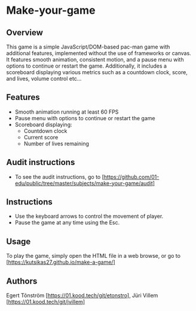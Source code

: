 # Make-your-game

## Overview

This game is a simple JavaScript/DOM-based pac-man game with additional features, implemented without the use of frameworks or canvas. It features smooth animation, consistent motion, and a pause menu with options to continue or restart the game. Additionally, it includes a scoreboard displaying various metrics such as a countdown clock, score, and lives, volume control etc...

## Features

- Smooth animation running at least 60 FPS
- Pause menu with options to continue or restart the game
- Scoreboard displaying:
  - Countdown clock
  - Current score
  - Number of lives remaining

## Audit instructions

- To see the audit instructions, go to [https://github.com/01-edu/public/tree/master/subjects/make-your-game/audit]

## Instructions

- Use the keyboard arrows to control the movement of player.
- Pause the game at any time using the Esc.

## Usage

To play the game, simply open the HTML file in a web browse, or go to [https://kutsikas27.github.io/make-a-game/]

## Authors

Egert Tõnström [https://01.kood.tech/git/etonstro], Jüri Villem [https://01.kood.tech/git/jvillem]
